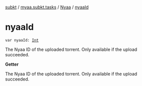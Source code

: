 [subkt](../../index.md) / [myaa.subkt.tasks](../index.md) / [Nyaa](index.md) / [nyaaId](./nyaa-id.md)

# nyaaId

`var nyaaId: `[`Int`](https://kotlinlang.org/api/latest/jvm/stdlib/kotlin/-int/index.html)

The Nyaa ID of the uploaded torrent.
Only available if the upload succeeded.

**Getter**

The Nyaa ID of the uploaded torrent.
Only available if the upload succeeded.

